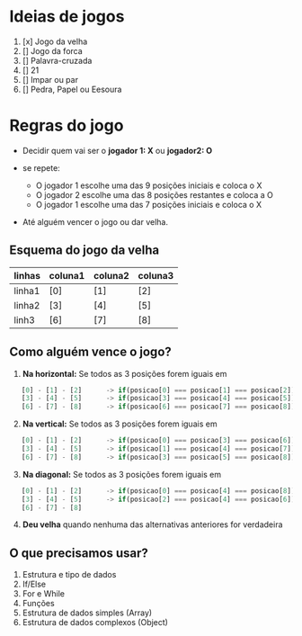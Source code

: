 # Ideias de jogos

1. [x] Jogo da velha
2. [] Jogo da forca
3. [] Palavra-cruzada
4. [] 21
5. [] Impar ou par
6. [] Pedra, Papel ou Eesoura

# Regras do jogo

*  Decidir quem vai ser o **jogador 1: X** ou **jogador2: O**

* se repete:
   * O jogador 1 escolhe uma das 9 posições iniciais e coloca o X
   * O jogador 2 escolhe uma das 8 posições restantes e coloca a O
   * O jogador 1 escolhe uma das 7 posições iniciais e coloca o X
* Até alguém vencer o jogo ou dar velha.

## Esquema do jogo da velha

linhas   | coluna1   |  coluna2  |  coluna3  |
---------| ----------| ----------| ----------|
linha1   | [0]       | [1]       | [2]       |
linha2   | [3]       | [4]       | [5]       |
linh3    | [6]       | [7]       | [8]       |


## Como alguém vence o jogo?

1. **Na horizontal:** Se todos as 3 posições forem iguais em

``` js
   [0] - [1] - [2]      -> if(posicao[0] === posicao[1] === posicao[2])
   [3] - [4] - [5]      -> if(posicao[3] === posicao[4] === posicao[5])
   [6] - [7] - [8]      -> if(posicao[6] === posicao[7] === posicao[8])
```
2. **Na vertical:** Se todos as 3 posições forem iguais em

``` js
   [0] - [1] - [2]      -> if(posicao[0] === posicao[3] === posicao[6])
   [3] - [4] - [5]      -> if(posicao[1] === posicao[4] === posicao[7])
   [6] - [7] - [8]      -> if(posicao[3] === posicao[5] === posicao[8])
```
3. **Na diagonal:** Se todos as 3 posições forem iguais em

``` js
   [0] - [1] - [2]      -> if(posicao[0] === posicao[4] === posicao[8])
   [3] - [4] - [5]      -> if(posicao[2] === posicao[4] === posicao[6])
   [6] - [7] - [8]      
```
4. **Deu velha** quando nenhuma das alternativas anteriores for verdadeira

## O que precisamos usar?

1. Estrutura e tipo de dados
2. If/Else
3. For e While
4. Funções
5. Estrutura de dados simples (Array)
6. Estrutura de dados complexos (Object)





